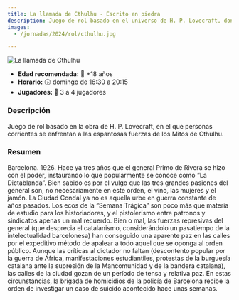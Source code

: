 ```yaml
---
title: La llamada de Cthulhu - Escrito en piedra
description: Juego de rol basado en el universo de H. P. Lovecraft, donde los jugadores enfrentan horrores cósmicos en la Barcelona de 1926.
images:
  - /jornadas/2024/rol/cthulhu.jpg

---
```


![La llamada de Cthulhu](../cthulhu.jpg)

- **Edad recomendada:** 👤 +18 años
- **Horario:** 🕟 domingo de 16:30 a 20:15
- **Jugadores:** 🎲 3 a 4 jugadores

### Descripción

Juego de rol basado en la obra de H. P. Lovecraft, en el que personas corrientes se enfrentan a las espantosas fuerzas de los Mitos de Cthulhu.

### Resumen

Barcelona. 1926. Hace ya tres años que el general Primo de Rivera se hizo con el poder, instaurando lo que popularmente se conoce como “La Dictablanda”. Bien sabido es por el vulgo que las tres grandes pasiones del general son, no necesariamente en este orden, el vino, las mujeres y el jamón. La Ciudad Condal ya no es aquella urbe en guerra constante de años pasados. Los ecos de la “Semana Trágica” son poco más que materia de estudio para los historiadores, y el pistolerismo entre patronos y sindicatos apenas un mal recuerdo.
Bien o mal, las fuerzas represivas del general (que desprecia el catalanismo, considerándolo un pasatiempo de la intelectualidad barcelonesa) han conseguido una aparente paz en las calles por el expeditivo método de apalear a todo aquel que se oponga al orden público. Aunque las críticas al dictador no faltan (descontento popular por la guerra de África, manifestaciones estudiantiles, protestas de la burguesía catalana ante la supresión de la Mancomunidad y de la bandera catalana), las calles de la ciudad gozan de un período de tensa y relativa paz.
En estas circunstancias, la brigada de homicidios de la policía de Barcelona recibe la orden de investigar un caso de suicido acontecido hace unas semanas.
